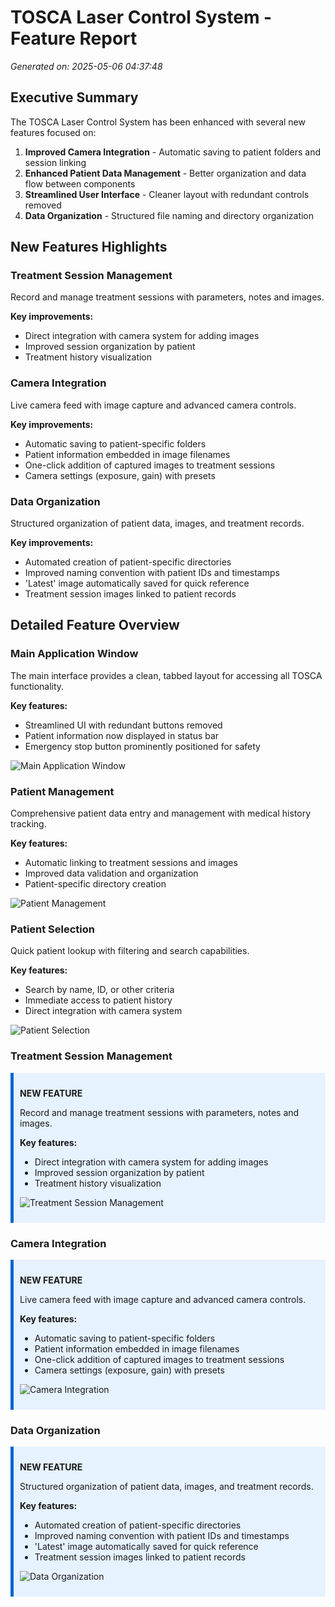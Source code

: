 # TOSCA Laser Control System - Feature Report

*Generated on: 2025-05-06 04:37:48*

## Executive Summary

The TOSCA Laser Control System has been enhanced with several new features focused on:

1. **Improved Camera Integration** - Automatic saving to patient folders and session linking
2. **Enhanced Patient Data Management** - Better organization and data flow between components
3. **Streamlined User Interface** - Cleaner layout with redundant controls removed
4. **Data Organization** - Structured file naming and directory organization

## New Features Highlights

### Treatment Session Management

Record and manage treatment sessions with parameters, notes and images.

**Key improvements:**

- Direct integration with camera system for adding images
- Improved session organization by patient
- Treatment history visualization

### Camera Integration

Live camera feed with image capture and advanced camera controls.

**Key improvements:**

- Automatic saving to patient-specific folders
- Patient information embedded in image filenames
- One-click addition of captured images to treatment sessions
- Camera settings (exposure, gain) with presets

### Data Organization

Structured organization of patient data, images, and treatment records.

**Key improvements:**

- Automated creation of patient-specific directories
- Improved naming convention with patient IDs and timestamps
- 'Latest' image automatically saved for quick reference
- Treatment session images linked to patient records

## Detailed Feature Overview

### Main Application Window

The main interface provides a clean, tabbed layout for accessing all TOSCA functionality.

**Key features:**

- Streamlined UI with redundant buttons removed
- Patient information now displayed in status bar
- Emergency stop button prominently positioned for safety

![Main Application Window](screenshots\main_window_20250506_043525.png)

### Patient Management

Comprehensive patient data entry and management with medical history tracking.

**Key features:**

- Automatic linking to treatment sessions and images
- Improved data validation and organization
- Patient-specific directory creation

![Patient Management](screenshots\patient_form_20250506_043558.png)

### Patient Selection

Quick patient lookup with filtering and search capabilities.

**Key features:**

- Search by name, ID, or other criteria
- Immediate access to patient history
- Direct integration with camera system

![Patient Selection](screenshots\patient_selection_20250506_043628.png)

### Treatment Session Management

<div style='background-color: #e6f2ff; padding: 10px; border-left: 5px solid #0066cc;'>

**NEW FEATURE**

Record and manage treatment sessions with parameters, notes and images.

**Key features:**

- Direct integration with camera system for adding images
- Improved session organization by patient
- Treatment history visualization

![Treatment Session Management](screenshots\treatment_session_20250506_043650.png)

</div>

### Camera Integration

<div style='background-color: #e6f2ff; padding: 10px; border-left: 5px solid #0066cc;'>

**NEW FEATURE**

Live camera feed with image capture and advanced camera controls.

**Key features:**

- Automatic saving to patient-specific folders
- Patient information embedded in image filenames
- One-click addition of captured images to treatment sessions
- Camera settings (exposure, gain) with presets

![Camera Integration](screenshots\camera_display_20250506_043716.png)

</div>

### Data Organization

<div style='background-color: #e6f2ff; padding: 10px; border-left: 5px solid #0066cc;'>

**NEW FEATURE**

Structured organization of patient data, images, and treatment records.

**Key features:**

- Automated creation of patient-specific directories
- Improved naming convention with patient IDs and timestamps
- 'Latest' image automatically saved for quick reference
- Treatment session images linked to patient records

![Data Organization](screenshots\patient_directory_20250506_043748.png)

</div>

